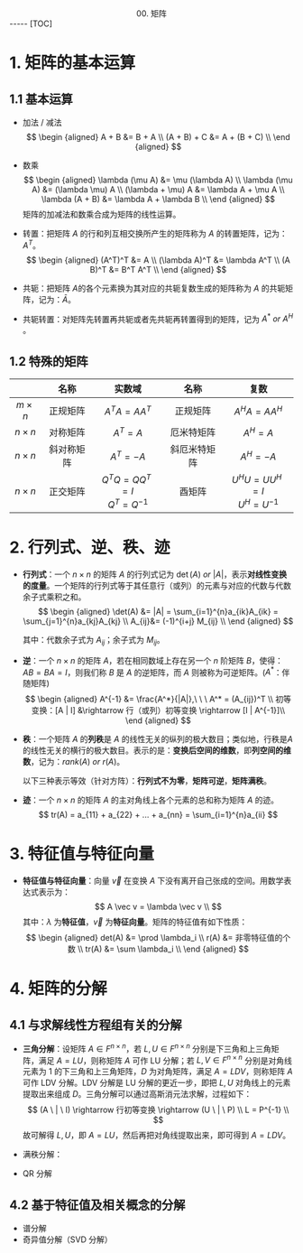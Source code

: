 <center>00. 矩阵</center>
-----
[TOC]

# 1. 矩阵的基本运算

## 1.1 基本运算

- 加法 / 减法
  $$
  \begin {aligned}
  A + B &= B + A	\\
  (A + B) + C &= A + (B + C)	\\
  \end {aligned}
  $$

- 数乘
  $$
  \begin {aligned}
  \lambda (\mu A) &= \mu (\lambda A)	\\
  \lambda (\mu A) &= (\lambda \mu) A	\\
  (\lambda + \mu) A &= \lambda A + \mu A	 \\
  \lambda (A + B) &= \lambda A + \lambda B \\
  \end {aligned}
  $$
  矩阵的加减法和数乘合成为矩阵的线性运算。

- 转置：把矩阵 $A$ 的行和列互相交换所产生的矩阵称为 $A$ 的转置矩阵，记为：$A^T$。
  $$
  \begin {aligned}
  (A^T)^T &= A	\\
  (\lambda A)^T &= \lambda A^T	\\
  (A B)^T &= B^T A^T 	\\
  \end {aligned}
  $$

- 共轭：把矩阵 $A​$ 的各个元素换为其对应的共轭复数生成的矩阵称为 $A​$ 的共轭矩阵，记为：$\bar A​$。

- 共轭转置：对矩阵先转置再共轭或者先共轭再转置得到的矩阵，记为 $A^* \ or\ A^H​$。

## 1.2 特殊的矩阵

|              |    名称    |                 实数域                  |     名称     |                  复数                   |
| :----------: | :--------: | :-------------------------------------: | :----------: | :-------------------------------------: |
| $m \times n$ |  正规矩阵  |             $A^T A = A A^T$             |   正规矩阵   |             $A^H A = A A^H$             |
| $n \times n$ |  对称矩阵  |                $A^T = A$                |  厄米特矩阵  |                $A^H = A$                |
| $n \times n$ | 斜对称矩阵 |               $A^T = -A$                | 斜厄米特矩阵 |               $A^H = -A$                |
| $n \times n$ |  正交矩阵  | $Q^T Q = Q Q^T = I$<br />$Q^T = Q^{-1}​$ |    酉矩阵    | $U^H U = U U^H = I$<br />$U^H = U^{-1}$ |

# 2. 行列式、逆、秩、迹

- **行列式**：一个 $n \times n$ 的矩阵 $A$ 的行列式记为 $\det(A) \ or\ |A|$，表示**对线性变换的度量**。一个矩阵的行列式等于其任意行（或列）的元素与对应的代数与代数余子式乘积之和。
  $$
  \begin {aligned}
  \det(A) &= |A| = \sum_{i=1}^{n}a_{ik}A_{ik} = \sum_{j=1}^{n}a_{kj}A_{kj}	\\
  A_{ij}&= (-1)^{i+j} M_{ij}	\\
  \end {aligned}
  $$

  其中：代数余子式为 $A_{ij}$；余子式为 $M_{ij}$。

- **逆**：一个 $n \times n$ 的矩阵 $A$，若在相同数域上存在另一个 $n$ 阶矩阵 $B$，使得：$AB = BA = I$，则我们称 $B$ 是 $A$ 的逆矩阵，而 $A$ 则被称为可逆矩阵。($A^*$：伴随矩阵)
  $$
  \begin {aligned}
  A^{-1} &= \frac{A^*}{|A|},\ \ \ A^* = (A_{ij})^T	\\
  初等变换：[A | I] &\rightarrow 行（或列）初等变换 \rightarrow [I | A^{-1}]\\
  \end {aligned}
  $$

- **秩**：一个矩阵 $A$ 的**列秩**是 $A$ 的线性无关的纵列的极大数目；类似地，行秩是$A$ 的线性无关的横行的极大数目。表示的是：**变换后空间的维数**，即**列空间的维数**，记为：$rank(A) \ or \ r(A)$。

  以下三种表示等效（针对方阵）：**行列式不为零**，**矩阵可逆**，**矩阵满秩**。 

- **迹**：一个 $n \times n​$ 的矩阵 $A​$ 的主对角线上各个元素的总和称为矩阵 $A​$ 的迹。
  $$
  tr(A) = a_{11} + a_{22} + ... + a_{nn} = \sum_{i=1}^{n}a_{ii}
  $$

# 3. 特征值与特征向量

- **特征值与特征向量**：向量 $\vec v$ 在变换 $A$ 下没有离开自己张成的空间。用数学表达式表示为：
  $$
  A \vec v = \lambda \vec v	\\
  $$
  其中：$\lambda$ 为**特征值**，$\vec v$ 为**特征向量**。矩阵的特征值有如下性质：
  $$
  \begin {aligned}
  det(A) &= \prod \lambda_i	\\
  r(A) &= 非零特征值的个数	\\
  tr(A) &= \sum \lambda_i	\\
  \end {aligned}
  $$

# 4. 矩阵的分解

## 4.1 与求解线性方程组有关的分解

- **三角分解**：设矩阵 $A \in F^{n \times n}$，若 $L, U \in F^{n \times n}$ 分别是下三角和上三角矩阵，满足 $A = L U$，则称矩阵 $A$ 可作 LU 分解；若 $L, V \in F^{n \times n}$ 分别是对角线元素为 $1$ 的下三角和上三角矩阵，$D$ 为对角矩阵，满足 $A = L D V$，则称矩阵 $A$ 可作 LDV 分解。LDV 分解是 LU 分解的更近一步，即把 $L, U$ 对角线上的元素提取出来组成 $D$。三角分解可以通过高斯消元法求解，过程如下：
  $$
  (A \ | \ I) \rightarrow 行初等变换 \rightarrow (U \ | \ P)	\\
  L = P^{-1}	\\
  $$
  故可解得 $L, U$，即 $A = LU$，然后再把对角线提取出来，即可得到 $A = LDV$。

- 满秩分解：

- QR 分解

## 4.2 基于特征值及相关概念的分解

- 谱分解
- 奇异值分解（SVD 分解）

